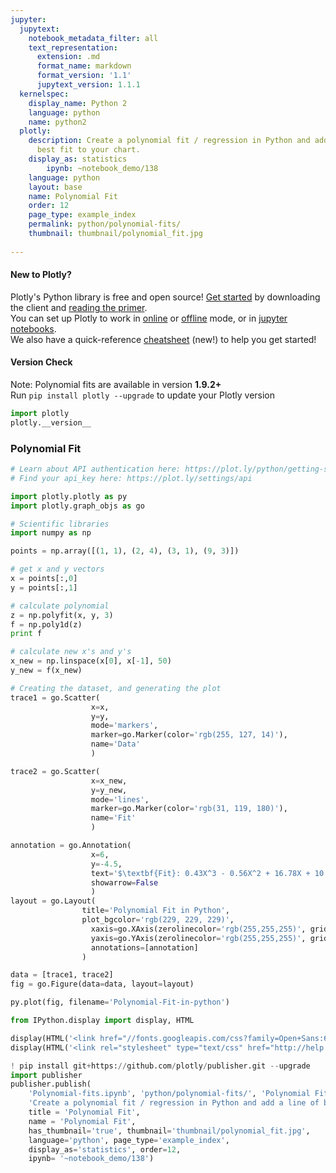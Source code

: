 ```yaml
---
jupyter:
  jupytext:
    notebook_metadata_filter: all
    text_representation:
      extension: .md
      format_name: markdown
      format_version: '1.1'
      jupytext_version: 1.1.1
  kernelspec:
    display_name: Python 2
    language: python
    name: python2
  plotly:
    description: Create a polynomial fit / regression in Python and add a line of
      best fit to your chart.
    display_as: statistics
        ipynb: ~notebook_demo/138
    language: python
    layout: base
    name: Polynomial Fit
    order: 12
    page_type: example_index
    permalink: python/polynomial-fits/
    thumbnail: thumbnail/polynomial_fit.jpg
    
---
```


#### New to Plotly?
Plotly's Python library is free and open source! [Get started](https://plot.ly/python/getting-started/) by downloading the client and [reading the primer](https://plot.ly/python/getting-started/).
<br>You can set up Plotly to work in [online](https://plot.ly/python/getting-started/#initialization-for-online-plotting) or [offline](https://plot.ly/python/getting-started/#initialization-for-offline-plotting) mode, or in [jupyter notebooks](https://plot.ly/python/getting-started/#start-plotting-online).
<br>We also have a quick-reference [cheatsheet](https://images.plot.ly/plotly-documentation/images/python_cheat_sheet.pdf) (new!) to help you get started!


#### Version Check
Note: Polynomial fits are available in version <b>1.9.2+</b><br>
Run  `pip install plotly --upgrade` to update your Plotly version

```python
import plotly
plotly.__version__
```

### Polynomial Fit

```python
# Learn about API authentication here: https://plot.ly/python/getting-started
# Find your api_key here: https://plot.ly/settings/api

import plotly.plotly as py
import plotly.graph_objs as go

# Scientific libraries
import numpy as np

points = np.array([(1, 1), (2, 4), (3, 1), (9, 3)])

# get x and y vectors
x = points[:,0]
y = points[:,1]

# calculate polynomial
z = np.polyfit(x, y, 3)
f = np.poly1d(z)
print f

# calculate new x's and y's
x_new = np.linspace(x[0], x[-1], 50)
y_new = f(x_new)

# Creating the dataset, and generating the plot
trace1 = go.Scatter(
                  x=x,
                  y=y,
                  mode='markers',
                  marker=go.Marker(color='rgb(255, 127, 14)'),
                  name='Data'
                  )

trace2 = go.Scatter(
                  x=x_new,
                  y=y_new,
                  mode='lines',
                  marker=go.Marker(color='rgb(31, 119, 180)'),
                  name='Fit'
                  )

annotation = go.Annotation(
                  x=6,
                  y=-4.5,
                  text='$\textbf{Fit}: 0.43X^3 - 0.56X^2 + 16.78X + 10.61$',
                  showarrow=False
                  )
layout = go.Layout(
                title='Polynomial Fit in Python',
                plot_bgcolor='rgb(229, 229, 229)',
                  xaxis=go.XAxis(zerolinecolor='rgb(255,255,255)', gridcolor='rgb(255,255,255)'),
                  yaxis=go.YAxis(zerolinecolor='rgb(255,255,255)', gridcolor='rgb(255,255,255)'),
                  annotations=[annotation]
                )

data = [trace1, trace2]
fig = go.Figure(data=data, layout=layout)

py.plot(fig, filename='Polynomial-Fit-in-python')
```

```python
from IPython.display import display, HTML

display(HTML('<link href="//fonts.googleapis.com/css?family=Open+Sans:600,400,300,200|Inconsolata|Ubuntu+Mono:400,700" rel="stylesheet" type="text/css" />'))
display(HTML('<link rel="stylesheet" type="text/css" href="http://help.plot.ly/documentation/all_static/css/ipython-notebook-custom.css">'))

! pip install git+https://github.com/plotly/publisher.git --upgrade
import publisher
publisher.publish(
    'Polynomial-fits.ipynb', 'python/polynomial-fits/', 'Polynomial Fit',
    'Create a polynomial fit / regression in Python and add a line of best fit to your chart.',
    title = 'Polynomial Fit',
    name = 'Polynomial Fit',
    has_thumbnail='true', thumbnail='thumbnail/polynomial_fit.jpg',
    language='python', page_type='example_index',
    display_as='statistics', order=12,
    ipynb= '~notebook_demo/138')
```

```python

```
